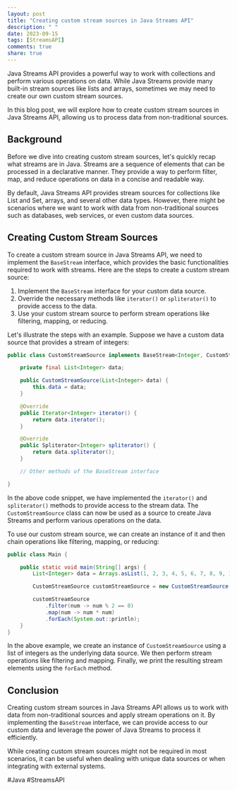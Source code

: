 ```yaml
---
layout: post
title: "Creating custom stream sources in Java Streams API"
description: " "
date: 2023-09-15
tags: [StreamsAPI]
comments: true
share: true
---
```


Java Streams API provides a powerful way to work with collections and perform various operations on data. While Java Streams provide many built-in stream sources like lists and arrays, sometimes we may need to create our own custom stream sources.

In this blog post, we will explore how to create custom stream sources in Java Streams API, allowing us to process data from non-traditional sources.

## Background
Before we dive into creating custom stream sources, let's quickly recap what streams are in Java. Streams are a sequence of elements that can be processed in a declarative manner. They provide a way to perform filter, map, and reduce operations on data in a concise and readable way.

By default, Java Streams API provides stream sources for collections like List and Set, arrays, and several other data types. However, there might be scenarios where we want to work with data from non-traditional sources such as databases, web services, or even custom data sources.

## Creating Custom Stream Sources

To create a custom stream source in Java Streams API, we need to implement the `BaseStream` interface, which provides the basic functionalities required to work with streams. Here are the steps to create a custom stream source:

1. Implement the `BaseStream` interface for your custom data source.
2. Override the necessary methods like `iterator()` or `spliterator()` to provide access to the data.
3. Use your custom stream source to perform stream operations like filtering, mapping, or reducing.

Let's illustrate the steps with an example. Suppose we have a custom data source that provides a stream of integers:

```java
public class CustomStreamSource implements BaseStream<Integer, CustomStreamSource> {

    private final List<Integer> data;

    public CustomStreamSource(List<Integer> data) {
        this.data = data;
    }

    @Override
    public Iterator<Integer> iterator() {
        return data.iterator();
    }

    @Override
    public Spliterator<Integer> spliterator() {
        return data.spliterator();
    }

    // Other methods of the BaseStream interface

}
```

In the above code snippet, we have implemented the `iterator()` and `spliterator()` methods to provide access to the stream data. The `CustomStreamSource` class can now be used as a source to create Java Streams and perform various operations on the data.

To use our custom stream source, we can create an instance of it and then chain operations like filtering, mapping, or reducing:

```java
public class Main {

    public static void main(String[] args) {
        List<Integer> data = Arrays.asList(1, 2, 3, 4, 5, 6, 7, 8, 9, 10);

        CustomStreamSource customStreamSource = new CustomStreamSource(data);

        customStreamSource
            .filter(num -> num % 2 == 0)
            .map(num -> num * num)
            .forEach(System.out::println);
    }
}
```

In the above example, we create an instance of `CustomStreamSource` using a list of integers as the underlying data source. We then perform stream operations like filtering and mapping. Finally, we print the resulting stream elements using the `forEach` method.

## Conclusion
Creating custom stream sources in Java Streams API allows us to work with data from non-traditional sources and apply stream operations on it. By implementing the `BaseStream` interface, we can provide access to our custom data and leverage the power of Java Streams to process it efficiently.

While creating custom stream sources might not be required in most scenarios, it can be useful when dealing with unique data sources or when integrating with external systems.

#Java #StreamsAPI